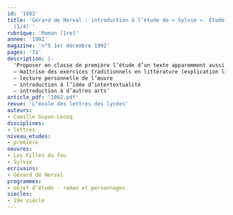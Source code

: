 ```yaml
---
id: '1002'
title: 'Gérard de Nerval : introduction à l’étude de « Sylvie ». Étude intégrale
  (1/4) '
rubrique: 'Roman [1re]'
annee: '1992'
magazine: 'n°5 1er décembre 1992'
pages: '31'
description: |-
  'Proposer en classe de première l’étude d’un texte apparemment aussi « lisse » que  « Sylvie », de Gérard de Nerval, présente quelques difficultés. Pourtant, cette œuvre offre divers avantages pédagogiquement exploitables. D’abord, il s’agit d’une œuvre courte dont on peut exiger sans trop de peine la lecture in extenso. Ensuite, le sens obvie du texte est de nature à plaire à des adolescents qui y voient une intrigue sentimentale à laquelle ils sont d’autant plus sensibles qu’ils affectionnent généralement les récits à la première personne. Les buts pédagogiques visés peuvent être les suivants :
  – maîtrise des exercices traditionnels en littérature (explication linéaire, explication méthodique, commentaire composé) ; étude stylistique ; élaboration de plans
  – lecture personnelle de l’œuvre
  – introduction à l’idée d’intertextualité
  – introduction à d’autres arts'
article_pdf: '1002.pdf'
revue: 'L’école des lettres des lycées'
auteurs:
- Camille Guyon-Lecoq
disciplines:
- lettres
niveau_etudes:
- première
oeuvres:
- Les Filles du feu
- Sylvie
ecrivains:
- Gérard de Nerval
programmes:
- objet d’étude - roman et personnages
siecles:
- 19e siècle
---
```


